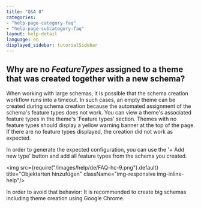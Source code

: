 ```yaml
---
title: "Q&A 8"
categories:
- "help-page-category-faq"
- "help-page-subcategory-faq"
layout: help-detail
language: en
displayed_sidebar: tutorialSidebar
---
```


<h2>Why are no <i>FeatureTypes</i> assigned to a theme that was created together with a new schema?</h2>

When working with large schemas, it is possible that the schema creation workflow runs into a timeout. 
In such cases, an empty theme can be created during schema creation because the automated assignment of the schema's feature types does not work.
You can view a theme's associated feature types in the theme's 'Feature types' section. Themes with no feature types should display a yellow warning banner at the top of the page. 
If there are no feature types displayed, the creation did not work as expected. 

In order to generate the expected configuration, you can use the '+ Add new type' button and add all feature types from the schema you created.

<img src={require("/images/help/de/FAQ-hc-9.png").default} title="Objektarten hinzufügen" className="img-responsive img-inline-help"/>

In order to avoid that behavior: It is recommended to create big schemas including theme creation using Google Chrome.
